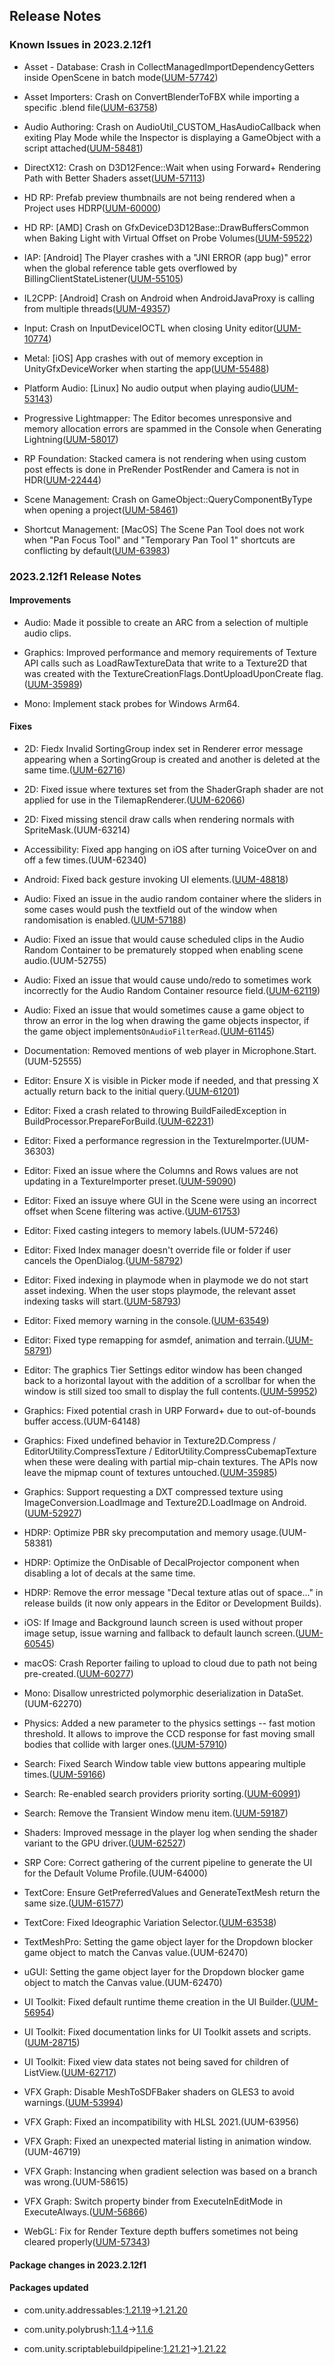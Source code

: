 ## Release Notes

### Known Issues in 2023.2.12f1

-   Asset - Database: Crash in CollectManagedImportDependencyGetters inside OpenScene in batch mode([UUM-57742](https://issuetracker.unity3d.com/issues/crash-in-collectmanagedimportdependencygetters-inside-openscene-in-batch-mode))

-   Asset Importers: Crash on ConvertBlenderToFBX while importing a specific .blend file([UUM-63758](https://issuetracker.unity3d.com/issues/crash-on-convertblendertofbx-while-importing-a-specific-blend-file))

-   Audio Authoring: Crash on AudioUtil_CUSTOM_HasAudioCallback when exiting Play Mode while the Inspector is displaying a GameObject with a script attached([UUM-58481](https://issuetracker.unity3d.com/issues/crash-on-audioutil-custom-hasaudiocallback-when-exiting-play-mode-while-the-inspector-is-displaying-a-gameobject-with-an-empty-script-attached))

-   DirectX12: Crash on D3D12Fence::Wait when using Forward+ Rendering Path with Better Shaders asset([UUM-57113](https://issuetracker.unity3d.com/issues/crash-on-d3d12fence-wait-when-using-forward-plus-rendering-path-with-better-shaders-asset))

-   HD RP: Prefab preview thumbnails are not being rendered when a Project uses HDRP([UUM-60000](https://issuetracker.unity3d.com/issues/prefab-preview-thumbnails-are-not-being-rendered-when-a-project-uses-hdrp))

-   HD RP: \[AMD\] Crash on GfxDeviceD3D12Base::DrawBuffersCommon when Baking Light with Virtual Offset on Probe Volumes([UUM-59522](https://issuetracker.unity3d.com/issues/amd-crash-on-gfxdeviced3d12base-drawbufferscommon-when-baking-light-with-virtual-offset-on-probe-volumes))

-   IAP: \[Android\] The Player crashes with a \"JNI ERROR (app bug)\" error when the global reference table gets overflowed by BillingClientStateListener([UUM-55105](https://issuetracker.unity3d.com/issues/android-the-player-crashes-with-a-jni-error-app-bug-error-when-the-global-reference-table-gets-overflowed-by-billingclientstatelistener))

-   IL2CPP: \[Android\] Crash on Android when AndroidJavaProxy is calling from multiple threads([UUM-49357](https://issuetracker.unity3d.com/issues/android-crash-on-android-when-androidjavaproxy-is-calling-from-multiple-threads))

-   Input: Crash on InputDeviceIOCTL when closing Unity editor([UUM-10774](https://issuetracker.unity3d.com/issues/crash-on-inputdeviceioctl-when-closing-unity-editor))

-   Metal: \[iOS\] App crashes with out of memory exception in UnityGfxDeviceWorker when starting the app([UUM-55488](https://issuetracker.unity3d.com/issues/ios-app-crashes-with-out-of-memory-exception-in-unitygfxdeviceworker-when-starting-the-app))

-   Platform Audio: \[Linux\] No audio output when playing audio([UUM-53143](https://issuetracker.unity3d.com/issues/linux-no-audio-output-when-playing-audio))

-   Progressive Lightmapper: The Editor becomes unresponsive and memory allocation errors are spammed in the Console when Generating Lightning([UUM-58017](https://issuetracker.unity3d.com/issues/the-editor-becomes-unresponsive-and-memory-allocation-errors-are-spammed-in-the-console-when-generating-lightning))

-   RP Foundation: Stacked camera is not rendering when using custom post effects is done in PreRender PostRender and Camera is not in HDR([UUM-22444](https://issuetracker.unity3d.com/issues/ios-stacked-camera-is-not-rendering-when-using-custom-post-effects-and-build-target-is-set-to-ios))

-   Scene Management: Crash on GameObject::QueryComponentByType when opening a project([UUM-58461](https://issuetracker.unity3d.com/issues/crash-on-gameobject-querycomponentbytype-when-opening-a-project))

-   Shortcut Management: \[MacOS\] The Scene Pan Tool does not work when \"Pan Focus Tool\" and \"Temporary Pan Tool 1\" shortcuts are conflicting by default([UUM-63983](https://issuetracker.unity3d.com/issues/the-scene-view-camera-does-not-pan-when-holding-down-the-middle-mouse-button))

### 2023.2.12f1 Release Notes

#### Improvements

-   Audio: Made it possible to create an ARC from a selection of multiple audio clips.

-   Graphics: Improved performance and memory requirements of Texture API calls such as LoadRawTextureData that write to a Texture2D that was created with the TextureCreationFlags.DontUploadUponCreate flag.([UUM-35989](https://issuetracker.unity3d.com/issues/texturecreationflags-dot-dontuploaduponcreate-does-not-prevent-an-increase-to-the-refcount-of-texturedata))

-   Mono: Implement stack probes for Windows Arm64.

#### Fixes

-   2D: Fiedx Invalid SortingGroup index set in Renderer error message appearing when a SortingGroup is created and another is deleted at the same time.([UUM-62716](https://issuetracker.unity3d.com/issues/invalid-sortinggroup-index-set-in-renderer-error-is-thrown-when-a-collision-replaces-a-gameobject-with-another-one))

-   2D: Fixed issue where textures set from the ShaderGraph shader are not applied for use in the TilemapRenderer.([UUM-62066](https://issuetracker.unity3d.com/issues/returned-texture-is-grey-when-using-a-custom-lit-2d-shadergraph-and-the-2d-light-texture-node-for-tilemap-renderers))

-   2D: Fixed missing stencil draw calls when rendering normals with SpriteMask.(UUM-63214)

-   Accessibility: Fixed app hanging on iOS after turning VoiceOver on and off a few times.(UUM-62340)

-   Android: Fixed back gesture invoking UI elements.([UUM-48818](https://issuetracker.unity3d.com/issues/android-the-back-gesture-will-perform-an-extra-tap-slash-press-event))

-   Audio: Fixed an issue in the audio random container where the sliders in some cases would push the textfield out of the window when randomisation is enabled.([UUM-57188](https://issuetracker.unity3d.com/issues/slider-with-randomization-on-gets-pushed-out-of-the-window))

-   Audio: Fixed an issue that would cause scheduled clips in the Audio Random Container to be prematurely stopped when enabling scene audio.(UUM-52755)

-   Audio: Fixed an issue that would cause undo/redo to sometimes work incorrectly for the Audio Random Container resource field.([UUM-62119](https://issuetracker.unity3d.com/issues/undoing-loses-arc-reference-on-an-audio-source))

-   Audio: Fixed an issue that would sometimes cause a game object to throw an error in the log when drawing the game objects inspector, if the game object implements` OnAudioFilterRead `.([UUM-61145](https://issuetracker.unity3d.com/issues/error-game-object-with-audiolistener-and-onaudiofilterread-throws-an-error-when-drawing-the-inspector))

-   Documentation: Removed mentions of web player in Microphone.Start.(UUM-52555)

-   Editor: Ensure X is visible in Picker mode if needed, and that pressing X actually return back to the initial query.([UUM-61201](https://issuetracker.unity3d.com/issues/search-picker-always-shows-the-x-to-clear-a-query))

-   Editor: Fixed a crash related to throwing BuildFailedException in BuildProcessor.PrepareForBuild.([UUM-62231](https://issuetracker.unity3d.com/issues/crash-on-raiseexception-when-building-the-player))

-   Editor: Fixed a performance regression in the TextureImporter.(UUM-36303)

-   Editor: Fixed an issue where the Columns and Rows values are not updating in a TextureImporter preset.([UUM-59090](https://issuetracker.unity3d.com/issues/unable-to-change-values-of-texture2darray-when-using-texture-import-preset))

-   Editor: Fixed an issuye where GUI in the Scene were using an incorrect offset when Scene filtering was active.([UUM-61753](https://issuetracker.unity3d.com/issues/handles-dot-gui-block-inside-ondrawgizmos-has-incorrect-clip-space-when-the-search-filter-is-applied))

-   Editor: Fixed casting integers to memory labels.(UUM-57246)

-   Editor: Fixed Index manager doesn\'t override file or folder if user cancels the OpenDialog.([UUM-58792](https://issuetracker.unity3d.com/issues/search-indexmanager-clears-folder-if-you-press-cancel))

-   Editor: Fixed indexing in playmode when in playmode we do not start asset indexing. When the user stops playmode, the relevant asset indexing tasks will start.([UUM-58793](https://issuetracker.unity3d.com/issues/search-will-index-asset-while-in-playmode))

-   Editor: Fixed memory warning in the console.([UUM-63549](https://issuetracker.unity3d.com/issues/memory-leak-errors-are-shown-in-the-console-when-displaying-a-context-menu-item-with-a-function-whose-name-contains-32-plus-characters))

-   Editor: Fixed type remapping for asmdef, animation and terrain.([UUM-58791](https://issuetracker.unity3d.com/issues/searching-for-animation-asmdef-and-terrain-doesnt-work))

-   Editor: The graphics Tier Settings editor window has been changed back to a horizontal layout with the addition of a scrollbar for when the window is still sized too small to display the full contents.([UUM-59952](https://issuetracker.unity3d.com/issues/graphics-tier-settings-editor-has-no-vertical-scrollbar-even-though-settings-have-been-reordered-to-be-vertical))

-   Graphics: Fixed potential crash in URP Forward+ due to out-of-bounds buffer access.(UUM-64148)

-   Graphics: Fixed undefined behavior in Texture2D.Compress / EditorUtility.CompressTexture / EditorUtility.CompressCubemapTexture when these were dealing with partial mip-chain textures. The APIs now leave the mipmap count of textures untouched.([UUM-35985](https://issuetracker.unity3d.com/issues/assertion-failed-on-expression-miplevel-m-mipcount-error-when-using-texture2d-dot-compress-method))

-   Graphics: Support requesting a DXT compressed texture using ImageConversion.LoadImage and Texture2D.LoadImage on Android.([UUM-52927](https://issuetracker.unity3d.com/issues/quest-texture2d-dot-loadimage-returns-false-when-the-format-is-dxt1-slash-5))

-   HDRP: Optimize PBR sky precomputation and memory usage.(UUM-58381)

-   HDRP: Optimize the OnDisable of DecalProjector component when disabling a lot of decals at the same time.

-   HDRP: Remove the error message \"Decal texture atlas out of space\...\" in release builds (it now only appears in the Editor or Development Builds).

-   iOS: If Image and Background launch screen is used without proper image setup, issue warning and fallback to default launch screen.([UUM-60545](https://issuetracker.unity3d.com/issues/ios-app-build-fails-in-xcode-with-the-build-input-file-cannot-be-found-error-when-building-if-launch-screen-is-set-to-image-and-background-and-portrait-image-or-landscape-image-are-not-assigned))

-   macOS: Crash Reporter failing to upload to cloud due to path not being pre-created.([UUM-60277](https://issuetracker.unity3d.com/issues/crashreporter-is-unable-to-find-the-crash-data-file-on-macos-standalone))

-   Mono: Disallow unrestricted polymorphic deserialization in DataSet.(UUM-62270)

-   Physics: Added a new parameter to the physics settings \-- fast motion threshold. It allows to improve the CCD response for fast moving small bodies that collide with larger ones.([UUM-57910](https://issuetracker.unity3d.com/issues/inaccurate-collision-detections-when-rigidbody-collision-detection-is-set-to-continuous-or-continuous-dynamic))

-   Search: Fixed Search Window table view buttons appearing multiple times.([UUM-59166](https://issuetracker.unity3d.com/issues/search-add-column-and-reset-or-just-reset-icon-is-displayed-multiple-times))

-   Search: Re-enabled search providers priority sorting.([UUM-60991](https://issuetracker.unity3d.com/issues/unity-search-results-order-does-not-take-into-account-provider-settings-priority-order))

-   Search: Remove the Transient Window menu item.([UUM-59187](https://issuetracker.unity3d.com/issues/search-search-window-disappears-and-only-select-columns-menu-stays-on-the-screen))

-   Shaders: Improved message in the player log when sending the shader variant to the GPU driver.([UUM-62527](https://issuetracker.unity3d.com/issues/compiled-shader-in-the-player-log-is-misleading))

-   SRP Core: Correct gathering of the current pipeline to generate the UI for the Default Volume Profile.(UUM-64000)

-   TextCore: Ensure GetPreferredValues and GenerateTextMesh return the same size.([UUM-61577](https://issuetracker.unity3d.com/issues/new-line-is-added-to-the-label-element-if-having-a-sign-in-bold-tags-if-the-width-is-set-to-auto))

-   TextCore: Fixed Ideographic Variation Selector.([UUM-63538](https://issuetracker.unity3d.com/issues/glyphs-of-characters-are-displayed-incorrectly-when-using-unicode-ivs))

-   TextMeshPro: Setting the game object layer for the Dropdown blocker game object to match the Canvas value.(UUM-62470)

-   uGUI: Setting the game object layer for the Dropdown blocker game object to match the Canvas value.(UUM-62470)

-   UI Toolkit: Fixed default runtime theme creation in the UI Builder.([UUM-56954](https://issuetracker.unity3d.com/issues/a-new-unitydefaultruntimetheme-keeps-getting-created-regardless-of-its-existence-when-the-ui-builder-window-is-opened))

-   UI Toolkit: Fixed documentation links for UI Toolkit assets and scripts.([UUM-28715](https://issuetracker.unity3d.com/issues/ui-toolkit-ui-elements-view-importer-and-visual-tree-asset-are-missing-documentation-when-going-through-editor))

-   UI Toolkit: Fixed view data states not being saved for children of ListView.([UUM-62717](https://issuetracker.unity3d.com/issues/foldout-visibility-state-is-not-saved-when-viewed-in-the-inspector))

-   VFX Graph: Disable MeshToSDFBaker shaders on GLES3 to avoid warnings.([UUM-53994](https://issuetracker.unity3d.com/issues/vfx-shader-warnings-thrown-after-installing-visual-effects-graph-package))

-   VFX Graph: Fixed an incompatibility with HLSL 2021.(UUM-63956)

-   VFX Graph: Fixed an unexpected material listing in animation window.(UUM-46719)

-   VFX Graph: Instancing when gradient selection was based on a branch was wrong.(UUM-58615)

-   VFX Graph: Switch property binder from ExecuteInEditMode in ExecuteAlways.([UUM-56866](https://issuetracker.unity3d.com/issues/a-unnecessary-pop-up-appears-when-entering-the-play-mode-from-the-prefab-mode-when-prefabs-vfxpropertybinder-component-uses-executeineditmode-instead-of-executealways))

-   WebGL: Fix for Render Texture depth buffers sometimes not being cleared properly([UUM-57343](https://issuetracker.unity3d.com/issues/shader-effects-disappear-when-the-canvas-size-is-changed-on-the-webgl-build))

#### Package changes in 2023.2.12f1

#### Packages updated

-   com.unity.addressables:[1.21.19](https://docs.unity3d.com/Packages/com.unity.addressables@1.21//changelog/CHANGELOG.html)&#x2192;[1.21.20](https://docs.unity3d.com/Packages/com.unity.addressables@1.21//changelog/CHANGELOG.html)

-   com.unity.polybrush:[1.1.4](https://docs.unity3d.com/Packages/com.unity.polybrush@1.1//changelog/CHANGELOG.html)&#x2192;[1.1.6](https://docs.unity3d.com/Packages/com.unity.polybrush@1.1//changelog/CHANGELOG.html)

-   com.unity.scriptablebuildpipeline:[1.21.21](https://docs.unity3d.com/Packages/com.unity.scriptablebuildpipeline@1.21//changelog/CHANGELOG.html)&#x2192;[1.21.22](https://docs.unity3d.com/Packages/com.unity.scriptablebuildpipeline@1.21//changelog/CHANGELOG.html)
